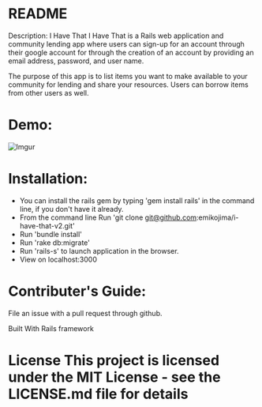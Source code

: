 # README
Description: I Have That
I Have That is a Rails web application and community lending app where users can sign-up for an account through their google account for through the creation of an account by providing an email address, password, and user name.

The purpose of this app is to list items you want to make available to your community for lending and share your resources. Users can borrow items from other users as well.

# Demo:
![Imgur](https://media.giphy.com/media/1zgvDawO5VAx1ou5wE/giphy.gif)

# Installation:
* You can install the rails gem by typing 'gem install rails' in the command line, if you don't have it already.
* From the command line Run 'git clone git@github.com:emikojima/i-have-that-v2.git'
* Run 'bundle install'
* Run 'rake db:migrate'
* Run 'rails-s' to launch application in the browser.
* View on localhost:3000

# Contributer's Guide:
File an issue with a pull request through github.

Built With Rails framework

# License This project is licensed under the MIT License - see the LICENSE.md file for details
